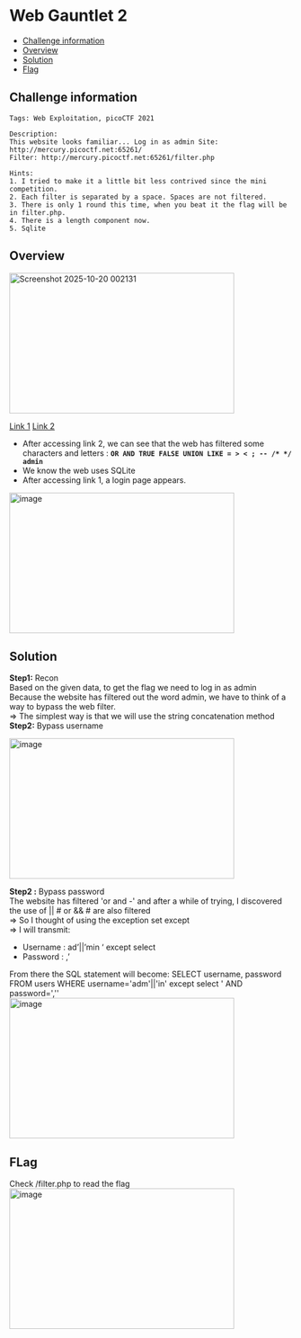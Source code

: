 # Web Gauntlet 2
- [Challenge information](#challenge-information)
- [Overview](#overview)
- [Solution](#solution)
- [Flag](#flag)
   
## Challenge information
```text
Tags: Web Exploitation, picoCTF 2021

Description:
This website looks familiar... Log in as admin Site: http://mercury.picoctf.net:65261/
Filter: http://mercury.picoctf.net:65261/filter.php

Hints:
1. I tried to make it a little bit less contrived since the mini competition. 
2. Each filter is separated by a space. Spaces are not filtered.
3. There is only 1 round this time, when you beat it the flag will be in filter.php.
4. There is a length component now.
5. Sqlite
```
## Overview
<img width="400" height="250" alt="Screenshot 2025-10-20 002131" src="https://github.com/user-attachments/assets/acb34eeb-6c50-4be7-9c0a-2001921f3835" />  
  
[Link 1](http://mercury.picoctf.net:65261)
[Link 2](http://mercury.picoctf.net:65261/filter.php)  
* After accessing link 2, we can see that the web has filtered some characters and letters : **`OR AND TRUE FALSE UNION LIKE = > < ; -- /* */ admin`**  
* We know the web uses SQLite  
* After accessing link 1, a login page appears.  
<img width="400" height="250" alt="image" src="https://github.com/user-attachments/assets/4ecccdc2-b0c0-4dac-bbc0-679fdcf0e2d2" />  

## Solution
**Step1:** Recon  
Based on the given data, to get the flag we need to log in as admin  
Because the website has filtered out the word admin, we have to think of a way to bypass the web filter.   
=> The simplest way is that we will use the string concatenation method  
**Step2:** Bypass username  
  
<img width="400" height="250" alt="image" src="https://github.com/user-attachments/assets/ad64cd23-0f95-4d88-b098-aa159ae19c10" />  

**Step2 :** Bypass password   
The website has filtered 'or and -' and after a while of trying, I discovered the use of || # or && # are also filtered  
=> So I thought of using the exception set except  
=> I will transmit:  
* Username : ad’||’min ‘  except  select
* Password : ,’

From there the SQL statement will become: SELECT username, password FROM users WHERE username='adm'||'in' except select ' AND password=',''  
<img width="400" height="250" alt="image" src="https://github.com/user-attachments/assets/4ee27bdb-38be-47cd-846c-ce1ac2118452" />  

## FLag
Check /filter.php to read the flag  
<img width="400" height="250" alt="image" src="https://github.com/user-attachments/assets/8df7fb59-1e82-4ee3-adbd-f80e93c939d9" />







